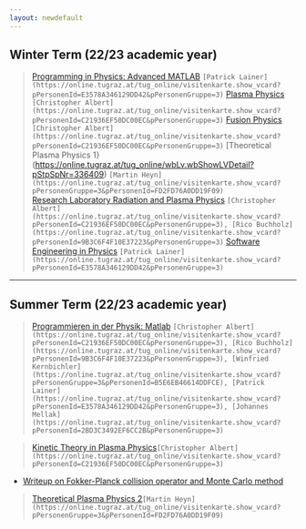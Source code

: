 ```yaml
---
layout: newdefault
---
```


## Winter Term (22/23 academic year)

> [Programming in Physics: Advanced MATLAB](https://online.tugraz.at/tug_online/wbLv.wbShowLVDetail?pStpSpNr=336263) `[Patrick Lainer](https://online.tugraz.at/tug_online/visitenkarte.show_vcard?pPersonenId=E3578A346129DD42&pPersonenGruppe=3)`
> [Plasma Physics](https://online.tugraz.at/tug_online/wbLv.wbShowLVDetail?pStpSpNr=338120) `[Christopher Albert](https://online.tugraz.at/tug_online/visitenkarte.show_vcard?pPersonenId=C21936EF50DC00EC&pPersonenGruppe=3)`
> [Fusion Physics](https://online.tugraz.at/tug_online/wbLv.wbShowLVDetail?pStpSpNr=337418) `[Christopher Albert](https://online.tugraz.at/tug_online/visitenkarte.show_vcard?pPersonenId=C21936EF50DC00EC&pPersonenGruppe=3)`
> [Theoretical Plasma Physics 1}(https://online.tugraz.at/tug_online/wbLv.wbShowLVDetail?pStpSpNr=336409) `[Martin Heyn](https://online.tugraz.at/tug_online/visitenkarte.show_vcard?pPersonenGruppe=3&pPersonenId=FD2FD76A0DD19F09)`	
> [Research Laboratory Radiation and Plasma Physics](https://online.tugraz.at/tug_online/wbLv.wbShowLVDetail?pStpSpNr=338069) `[Christopher Albert](https://online.tugraz.at/tug_online/visitenkarte.show_vcard?pPersonenId=C21936EF50DC00EC&pPersonenGruppe=3), [Rico Buchholz](https://online.tugraz.at/tug_online/visitenkarte.show_vcard?pPersonenId=9B3C6F4F10E37223&pPersonenGruppe=3)`
> [Software Engineering in Physics](https://online.tugraz.at/tug_online/ee/ui/ca2/app/desktop/#/slc.tm.cp/student/courses/410565?$ctx=design=ca;lang=de&$scrollTo=toc_overview) `[Patrick Lainer](https://online.tugraz.at/tug_online/visitenkarte.show_vcard?pPersonenId=E3578A346129DD42&pPersonenGruppe=3)`
----

## Summer Term (22/23 academic year)

> [Programmieren in der Physik: Matlab](https://online.tugraz.at/tug_online/wbLv.wbShowLVDetail?pStpSpNr=335823) `[Christopher Albert](https://online.tugraz.at/tug_online/visitenkarte.show_vcard?pPersonenId=C21936EF50DC00EC&pPersonenGruppe=3), [Rico Buchholz](https://online.tugraz.at/tug_online/visitenkarte.show_vcard?pPersonenId=9B3C6F4F10E37223&pPersonenGruppe=3), [Winfried Kernbichler](https://online.tugraz.at/tug_online/visitenkarte.show_vcard?pPersonenGruppe=3&pPersonenId=B5E6EB46614DDFCE), [Patrick Lainer](https://online.tugraz.at/tug_online/visitenkarte.show_vcard?pPersonenId=E3578A346129DD42&pPersonenGruppe=3), [Johannes Mellak](https://online.tugraz.at/tug_online/visitenkarte.show_vcard?pPersonenId=2BD3C3492EF6CC2B&pPersonenGruppe=3)`

> [Kinetic Theory in Plasma Physics](https://online.tugraz.at/tug_online/wbLv.wbShowLVDetail?pStpSpNr=334655)`[Christopher Albert](https://online.tugraz.at/tug_online/visitenkarte.show_vcard?pPersonenId=C21936EF50DC00EC&pPersonenGruppe=3)`
- [Writeup on Fokker-Planck collision operator and Monte Carlo method](/assets/teaching/fokker_planck.pdf)

> [Theoretical Plasma Physics 2](https://online.tugraz.at/tug_online/wbLv.wbShowLVDetail?pStpSpNr=333021&pSpracheNr=)`[Martin Heyn](https://online.tugraz.at/tug_online/visitenkarte.show_vcard?pPersonenGruppe=3&pPersonenId=FD2FD76A0DD19F09)`	



<!---Test <a href="https://online.tugraz.at/tug_online/visitenkarte.show_vcard?pPersonenGruppe=3&pPersonenId=5EA12B560A4DB1D7" style="text-decoration:none;color:black">Link Test</a>--->
